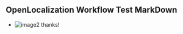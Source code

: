## OpenLocalization Workflow Test MarkDown
* ![image2](.\259f2c2d-ca24-4867-b3f6-6c1eedf8fffa.png) thanks!